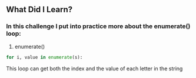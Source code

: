 ## What Did I Learn?

### In this challenge I put into practice more about the enumerate() loop:

1. enumerate()
```python
for i, value in enumerate(s):
```
This loop can get both the index and the value of each letter in the string